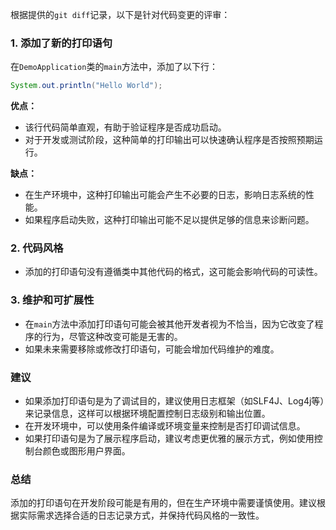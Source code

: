 根据提供的`git diff`记录，以下是针对代码变更的评审：

### 1. 添加了新的打印语句
在`DemoApplication`类的`main`方法中，添加了以下行：
```java
System.out.println("Hello World");
```
**优点：**
- 该行代码简单直观，有助于验证程序是否成功启动。
- 对于开发或测试阶段，这种简单的打印输出可以快速确认程序是否按照预期运行。

**缺点：**
- 在生产环境中，这种打印输出可能会产生不必要的日志，影响日志系统的性能。
- 如果程序启动失败，这种打印输出可能不足以提供足够的信息来诊断问题。

### 2. 代码风格
- 添加的打印语句没有遵循类中其他代码的格式，这可能会影响代码的可读性。

### 3. 维护和可扩展性
- 在`main`方法中添加打印语句可能会被其他开发者视为不恰当，因为它改变了程序的行为，尽管这种改变可能是无害的。
- 如果未来需要移除或修改打印语句，可能会增加代码维护的难度。

### 建议
- 如果添加打印语句是为了调试目的，建议使用日志框架（如SLF4J、Log4j等）来记录信息，这样可以根据环境配置控制日志级别和输出位置。
- 在开发环境中，可以使用条件编译或环境变量来控制是否打印调试信息。
- 如果打印语句是为了展示程序启动，建议考虑更优雅的展示方式，例如使用控制台颜色或图形用户界面。

### 总结
添加的打印语句在开发阶段可能是有用的，但在生产环境中需要谨慎使用。建议根据实际需求选择合适的日志记录方式，并保持代码风格的一致性。